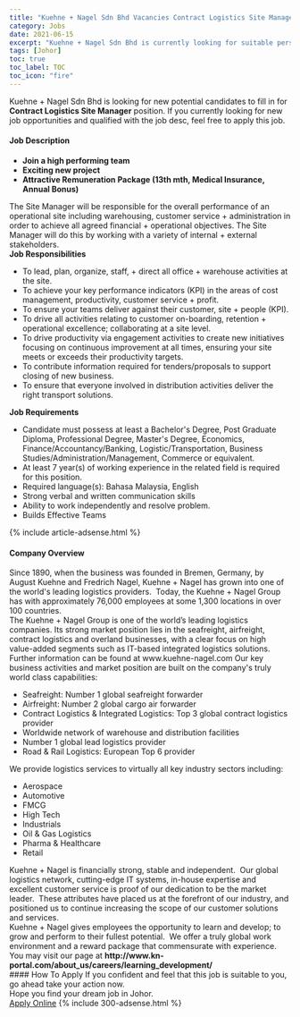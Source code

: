```yaml
---
title: "Kuehne + Nagel Sdn Bhd Vacancies Contract Logistics Site Manager" 
category: Jobs 
date: 2021-06-15 
excerpt: "Kuehne + Nagel Sdn Bhd is currently looking for suitable person to fill in the Contract Logistics Site Manager which based in Johor" 
tags: [Johor] 
toc: true 
toc_label: TOC 
toc_icon: "fire" 
--- 
```


<p>Kuehne + Nagel Sdn Bhd is looking for new potential candidates to fill in for <b>Contract Logistics Site Manager</b> position. If you currently looking for new job opportunities and qualified with the job desc, feel free to apply this job.
</p><div><div><h4>Job Description</h4></div><div><div><span><div><ul><li><strong>Join a high performing team&#160;</strong></li><li><strong>Exciting new project&#160;</strong></li><li><strong>Attractive Remuneration Package&#160;(13th mth, Medical Insurance, Annual Bonus)</strong></li></ul><div>The Site Manager will be responsible for the overall performance of an operational site including warehousing, customer service + administration in order to achieve all agreed financial + operational objectives. The Site Manager will do this by working with a variety of internal + external stakeholders.</div><div><strong>Job Responsibilities&#160;</strong></div><ul><li>To lead, plan, organize, staff, + direct all office + warehouse activities at the site.</li><li>To achieve your key performance indicators (KPI) in the areas of cost management, productivity, customer service + profit.</li><li>To ensure your teams deliver against their customer, site + people (KPI).</li><li>To drive all activities relating to customer on-boarding, retention + operational excellence; collaborating at a site level.</li><li>To drive productivity via engagement activities to create new initiatives focusing on continuous improvement at all times, ensuring your site meets or exceeds their productivity targets.</li><li>To contribute information required for tenders/proposals to support closing of new business.</li><li>To ensure that everyone involved in distribution activities deliver the right transport solutions.</li></ul><div><strong>Job Requirements&#160;</strong></div><ul><li>Candidate must possess at least a Bachelor's Degree, Post Graduate Diploma, Professional Degree, Master's Degree, Economics, Finance/Accountancy/Banking, Logistic/Transportation, Business Studies/Administration/Management, Commerce or equivalent.</li><li>At least 7 year(s) of working experience in the related field is required for this position.</li><li>Required language(s): Bahasa Malaysia, English</li><li>Strong verbal and written communication skills</li><li>Ability to work independently and resolve problem.</li><li>Builds Effective Teams</li></ul></div></span></div></div></div> 
{% include article-adsense.html %} 
<div><div><h4>Company Overview</h4></div><div><div><span><div><div>
<div>Since 1890, when the business was founded in Bremen, Germany, by August Kuehne and Fredrich Nagel, Kuehne + Nagel has grown into one of the world's leading logistics providers.&#160; Today, the Kuehne + Nagel Group has&#160;with approximately 76,000 employees at some 1,300 locations in over 100 countries.</div>
<div>The Kuehne + Nagel Group is one of the world&#8217;s leading logistics companies. Its strong market position lies in the seafreight, airfreight, contract logistics and overland businesses, with a clear focus on high value-added segments such as IT-based integrated logistics solutions. Further information can be found at www.kuehne-nagel.com Our key business activities and market position are built on the company's truly world class capabilities:</div>
<ul>
<li>Seafreight: Number 1 global seafreight forwarder</li>
<li>Airfreight: Number 2 global cargo air forwarder</li>
<li>Contract Logistics &amp; Integrated Logistics: Top 3 global contract logistics provider</li>
<li>Worldwide network of warehouse and distribution facilities</li>
<li>Number 1 global lead logistics provider</li>
<li>Road &amp; Rail Logistics: European Top 6 provider</li>
</ul>
<div>We provide logistics services to virtually all key industry sectors including:</div>
<ul>
<li>Aerospace</li>
<li>Automotive</li>
<li>FMCG</li>
<li>High Tech</li>
<li>Industrials</li>
<li>Oil &amp; Gas Logistics</li>
<li>Pharma &amp; Healthcare</li>
<li>Retail</li>
</ul>
<div>Kuehne + Nagel is financially strong, stable and independent.&#160; Our global logistics network, cutting-edge IT systems, in-house expertise and excellent customer service is proof of our dedication to be the market leader.&#160; These attributes have placed us at the forefront of our industry, and positioned us to continue increasing the scope of our customer solutions and services.</div>
<div>Kuehne + Nagel gives employees the opportunity to learn and develop; to grow and perform to their fullest potential.&#160; We offer a truly global work environment and a reward package that commensurate with experience.&#160; You may visit our page at <strong>http://www.kn-portal.com/about_us/careers/learning_development/</strong></div>
</div></div></span></div></div></div> 
#### How To Apply 
If you confident and feel that this job is suitable to you, go ahead take your action now. <br/> 
Hope you find your dream job in Johor. <br/> 
<a href="https://www.jobstreet.com.my/en/job/contract-logistics-site-manager-4591438?jobId=jobstreet-my-job-4591438&" class="btn btn--info" target="_blank" rel="nofollow noopenner">Apply Online</a> 
{% include 300-adsense.html %} 